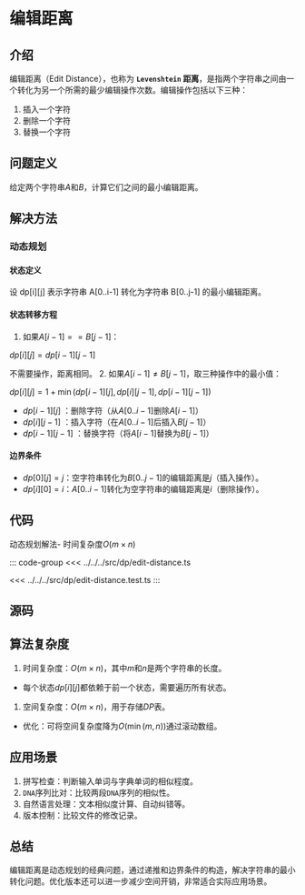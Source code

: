 # 编辑距离

## 介绍

编辑距离（Edit Distance），也称为 **`Levenshtein` 距离**，是指两个字符串之间由一个转化为另一个所需的最少编辑操作次数。编辑操作包括以下三种：

1. 插入一个字符
2. 删除一个字符
3. 替换一个字符

## 问题定义

给定两个字符串$A$和$B$，计算它们之间的最小编辑距离。

## 解决方法

### 动态规划

#### 状态定义

设 dp[i][j] 表示字符串 A[0..i-1] 转化为字符串 B[0..j-1] 的最小编辑距离。

#### 状态转移方程

1. 如果$A[i-1] == B[j-1]$：

$dp[i][j] = dp[i-1][j-1]$

不需要操作，距离相同。 2. 如果$A[i-1] \neq B[j-1]$，取三种操作中的最小值：

$dp[i][j] = 1 + \min(dp[i-1][j], \, dp[i][j-1], \, dp[i-1][j-1])$

- $dp[i-1][j]$ ：删除字符（从$A[0..i-1]$删除$A[i-1]$）
- $dp[i][j-1]$ ：插入字符（在$A[0..i-1]$后插入$B[j-1]$）
- $dp[i-1][j-1]$ ：替换字符（将$A[i-1]$替换为$B[j-1]$）

#### 边界条件

- $dp[0][j] = j$：空字符串转化为$B[0..j-1]$的编辑距离是$j$（插入操作）。
- $dp[i][0] = i$：$A[0..i-1]$转化为空字符串的编辑距离是$i$（删除操作）。

## 代码

动态规划解法- 时间复杂度$O(m \times n)$

::: code-group
<<< ../../../src/dp/edit-distance.ts

<<< ../../../src/dp/edit-distance.test.ts
:::

## 源码

<SourceGroup/>

## 算法复杂度

1. 时间复杂度：$O(m \times n)$，其中$m$和$n$是两个字符串的长度。

- 每个状态$dp[i][j]$都依赖于前一个状态，需要遍历所有状态。

1. 空间复杂度：$O(m \times n)$，用于存储$DP$表。

- 优化：可将空间复杂度降为$O(\min(m, n))$通过滚动数组。

## 应用场景

1. 拼写检查：判断输入单词与字典单词的相似程度。
2. `DNA`序列比对：比较两段`DNA`序列的相似性。
3. 自然语言处理：文本相似度计算、自动纠错等。
4. 版本控制：比较文件的修改记录。

## 总结

编辑距离是动态规划的经典问题，通过递推和边界条件的构造，解决字符串的最小转化问题。优化版本还可以进一步减少空间开销，非常适合实际应用场景。
